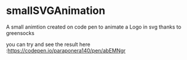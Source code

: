 # smallSVGAnimation
A small animtion created on code pen to animate a Logo in svg thanks to greensocks

you can try and see the result here :https://codepen.io/paraponera140/pen/abEMNgr
